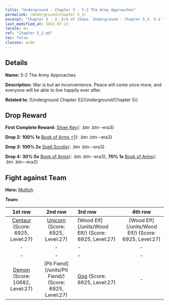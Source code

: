 ```yaml
---
title: "Underground - Chapter 5 - 5-2 The Army Approaches"
permalink: /Underground/Chapter 5_2/
excerpt: "Chapter 5 - 2. Era of Chaos  Underground - Chapter 5_2. 5-2 The Army Approaches"
last_modified_at: 2021-07-13
locale: en
ref: "Chapter 5_2.md"
toc: false
classes: wide
---
```


## Details

 **Name:** 5-2 The Army Approaches

 **Description:** War is but an inconvenience. Peace will come once more, and everyone will be able to live happily ever after.

 **Related to:** [Underground Chapter 5](/Underground/Chapter 5/)

## Drop Reward

 **First Complete Reward:** [Silver Key](/Items/con_693/){: .btn .btn--era3}

 **Drop 2:** **100% 1x** [Book of Arms +1](/Items/mat_25/){: .btn .btn--era3}

 **Drop 3:** **100% 2x** [Spell Scrolls](/Items/con_694/){: .btn .btn--era3}

 **Drop 4:** **30% 0x** [Book of Arms](/Items/mat_18/){: .btn .btn--era3}, **70% 1x** [Book of Arms](/Items/mat_18/){: .btn .btn--era3}


## Fight against Team
 **Hero:** [Mullich](/heroes/Mullich/)

 **Team:**


  | 1st row | 2nd row | 3rd row | 4th row |
  |:----:|:----:|:----|:----:|
  | [Centaur](/units/Centaur/) (Score: 6925, Level:27)  | [Unicorn](/units/Unicorn/) (Score: 6925, Level:27)  | [Wood Elf](/units/Wood Elf/) (Score: 6925, Level:27)  | [Wood Elf](/units/Wood Elf/) (Score: 6925, Level:27)  |
  | - | - | - | - |
  | - | - | - | - |
  | [Demon](/units/Demon/) (Score: 10682, Level:27)  | [Pit Fiend](/units/Pit Fiend/) (Score: 6925, Level:27)  | [Gog](/units/Gog/) (Score: 6925, Level:27)  | - |


